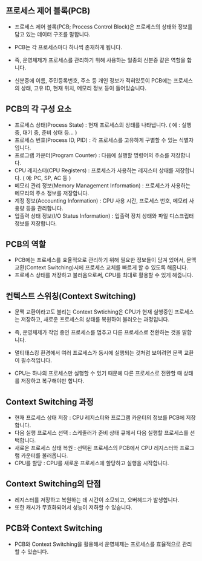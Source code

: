 프로세스 제어 블록(PCB)
-----------------------------------------------------
- 프로세스 제어 블록(PCB; Process Control Block)은 프로세스의 상태와 정보를 담고 있는 데이터 구조를 말합니다.
- PCB는 각 프로세스마다 하나씩 존재하게 됩니다.
- 즉, 운영체제가 프로세스를 관리하기 위해 사용하는 일종의 신분증 같은 역할을 합니다.

- 신분증에 이름, 주민등록번호, 주소 등 개인 정보가 적혀있듯이 PCB에는 프로세스의 상태, 고유 ID, 현재 위치, 메모리 정보 등이 들어있습니다.

PCB의 각 구성 요소
-----------------------------------------------------
- 프로세스 상태(Process State) : 현재 프로세스의 상태를 나타냅니다. ( 예 : 실행 중, 대기 중, 준비 상태 등... )
- 프로세스 번호(Process ID, PID) : 각 프로세스를 고유하게 구별할 수 있는 식별자입니다.
- 프로그램 카운터(Program Counter) : 다음에 실행할 명령어의 주소를 저장합니다.
- CPU 레지스터(CPU Registers) : 프로세스가 사용하는 레지스터 상태를 저장합니다. ( 예: PC, SP, AC 등 )
- 메모리 관리 정보(Memory Management Information) : 프로세스가 사용하는 메모리의 주소 정보를 저장합니다.
- 계정 정보(Accounting Information) : CPU 사용 시간, 프로세스 번호, 메모리 사용량 등을 관리합니다.
- 입출력 상태 정보(I/O Status Information) : 입출력 장치 상태와 파일 디스크립터 정보를 저장합니다.

PCB의 역할
-------------------------------------------------------
- PCB에는 프로세스를 효율적으로 관리하기 위해 필요한 정보들이 담겨 있어서, 문맥 교환(Context Switching)시에 프로세스 교체를 빠르게 할 수 있도록 해줍니다.
- 프로세스 상태를 저장하고 불러옴으로써, CPU를 최대로 활용할 수 있게 해줍니다.

컨텍스트 스위칭(Context Switching)
----------------------------------------------------------
- 문맥 교환이라고도 불리는 Context Swtiching은 CPU가 현재 실행중인 프로세스는 저장하고, 새로운 프로세스의 상태를 복원하여 불러오는 과정입니다.
- 즉, 운영체제가 작업 중인 프로세스를 멈추고 다른 프로세스로 전환하는 것을 말합니다.

- 멀티태스킹 환경에서 여러 프로세스가 동시에 실행되는 것처럼 보이려면 문맥 교환이 필수적입니다.
- CPU는 하나의 프로세스만 실행할 수 있기 때문에 다른 프로세스로 전환할 때 상태를 저장하고 복구해야만 합니다.

Context Switching 과정
------------------------------------------------------------
- 현재 프로세스 상태 저장 : CPU 레지스터와 프로그램 카운터의 정보를 PCB에 저장합니다.
- 다음 실행 프로세스 선택 : 스케줄러가 준비 상태 큐에서 다음 실행할 프로세스를 선택합니다.
- 새로운 프로세스 상태 복원 : 선택된 프로세스의 PCB에서 CPU 레지스터와 프로그램 카운터를 불러옵니다.
- CPU를 할당 : CPU를 새로운 프로세스에 할당하고 실행을 시작합니다.

Context Switching의 단점
---------------------------------------------------
- 레지스터를 저장하고 복원하는 데 시간이 소모되고, 오버헤드가 발생합니다.
- 또한 캐시가 무효화되어서 성능이 저하할 수 있습니다.

PCB와 Context Switching
----------------------------------------------------
- PCB와 Context Switching을 활용해서 운영체제는 프로세스를 효율적으로 관리할 수 있습니다.

